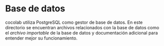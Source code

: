 # Base de datos
cocolab utiliza PostgreSQL como gestor de base de datos. En este directorio se encuentran archivos relacionados con la base de datos como el *archivo importable* de la base de datos y documentación adicional para entender mejor su funcionamiento.
